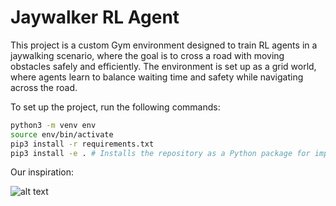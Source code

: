 # Jaywalker RL Agent

This project is a custom Gym environment designed to train RL agents in a jaywalking scenario, where the goal is to cross a road with moving obstacles safely and efficiently. The environment is set up as a grid world, where agents learn to balance waiting time and safety while navigating across the road.

To set up the project, run the following commands:

```sh
python3 -m venv env
source env/bin/activate
pip3 install -r requirements.txt
pip3 install -e . # Installs the repository as a Python package for imports
```

Our inspiration:

![alt text](crosswalk.jpg "Crosswalk")
